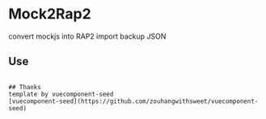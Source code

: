 # Mock2Rap2

convert mockjs into RAP2 import backup JSON

## Use

```

## Thanks
template by vuecomponent-seed
[vuecomponent-seed](https://github.com/zouhangwithsweet/vuecomponent-seed) 